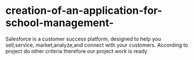 # creation-of-an-application-for-school-management-
Salesforce is a customer success platform, designed to help you sell,service, market,analyze,and connect with your customers. According to project do other criteria therefore our project work is ready 
